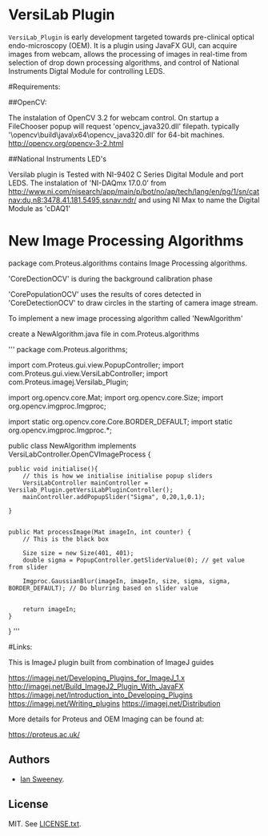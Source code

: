 # VersiLab Plugin

`VersiLab_Plugin` is early development targeted towards pre-clinical 
optical endo-microscopy (OEM). It is a plugin using JavaFX GUI, can acquire images from webcam, allows the processing of images in real-time from selection of drop down processing algorithms, and control of National Instruments Digtal Module for controlling LEDS.

#Requirements: 

##OpenCV:

The instalation of OpenCV 3.2 for webcam control. On startup a FileChooser popup will request 'opencv_java320.dll' filepath. typically '\opencv\build\java\x64\opencv_java320.dll' for 64-bit machines. http://opencv.org/opencv-3-2.html



##National Instruments LED's

Versilab plugin is Tested with NI-9402 C Series Digital Module and port LEDS. The instalation of 'NI-DAQmx 17.0.0' from http://www.ni.com/nisearch/app/main/p/bot/no/ap/tech/lang/en/pg/1/sn/catnav:du,n8:3478.41.181.5495,ssnav:ndr/
and using NI Max to name the Digital Module as 'cDAQ1'



# New Image Processing Algorithms

package com.Proteus.algorithms contains Image Processing algorithms.

'CoreDectionOCV' is during the background calibration phase

'CorePopulationOCV' uses the results of cores detected in 'CoreDetectionOCV' to draw circles in the starting of camera image stream.

To implement a new image processing algorithm called 'NewAlgorithm' 

create a  NewAlgorithm.java file in com.Proteus.algorithms


'''
package com.Proteus.algorithms;

import com.Proteus.gui.view.PopupController;
import com.Proteus.gui.view.VersiLabController;
import com.Proteus.imagej.Versilab_Plugin;

import org.opencv.core.Mat;
import org.opencv.core.Size;
import org.opencv.imgproc.Imgproc;

import static org.opencv.core.Core.BORDER_DEFAULT;
import static org.opencv.imgproc.Imgproc.*;

public class NewAlgorithm implements VersiLabController.OpenCVImageProcess {
	
	public void initialise(){
		// this is how we initialise initialise popup sliders
		VersiLabController mainController = 		Versilab_Plugin.getVersiLabPluginController();
		mainController.addPopupSlider("Sigma", 0,20,1,0.1);
		
	}
	
	
	public Mat processImage(Mat imageIn, int counter) {
		// This is the black box
		
		Size size = new Size(401, 401);
		double sigma = PopupController.getSliderValue(0); // get value from slider
		
		Imgproc.GaussianBlur(imageIn, imageIn, size, sigma, sigma, BORDER_DEFAULT); // Do blurring based on slider value
			
			
		return imageIn;
    }
		
}
'''



#Links:

This is ImageJ plugin built from combination of ImageJ guides

https://imagej.net/Developing_Plugins_for_ImageJ_1.x
http://imagej.net/Build_ImageJ2_Plugin_With_JavaFX
https://imagej.net/Introduction_into_Developing_Plugins
https://imagej.net/Writing_plugins
https://imagej.net/Distribution

More details for Proteus and OEM Imaging can be found at: 

https://proteus.ac.uk/

## Authors

- [Ian Sweeney](mailto:sweeney.ian@gmail.com).

## License

MIT. See [LICENSE.txt](LICENSE.txt).
